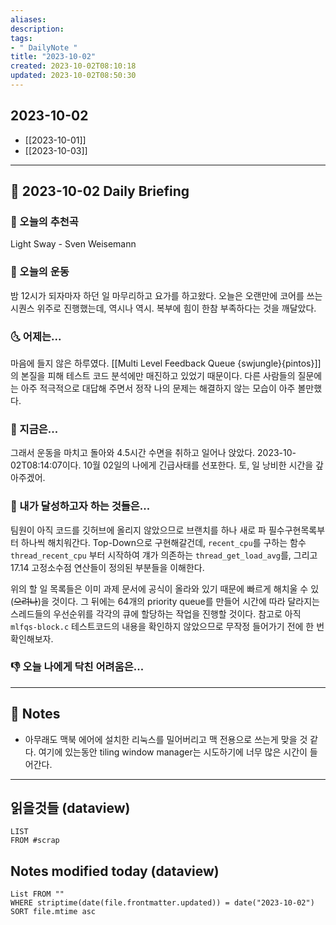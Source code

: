 ```yaml
---
aliases: 
description:
tags:
- " DailyNote "
title: "2023-10-02"
created: 2023-10-02T08:10:18
updated: 2023-10-02T08:50:30
---
```


## 2023-10-02

- [[2023-10-01]] 
- [[2023-10-03]]

---

## 📅 2023-10-02 Daily Briefing

### 🎵 오늘의 추천곡

Light Sway - Sven Weisemann

### 🏃 오늘의 운동

밤 12시가 되자마자 하던 일 마무리하고 요가를 하고왔다. 오늘은 오랜만에 코어를 쓰는 시퀀스 위주로 진행했는데, 역시나 역시. 복부에 힘이 한참 부족하다는 것을 깨달았다.

### 🌜 어제는...

마음에 들지 않은 하루였다. [[Multi Level Feedback Queue {swjungle}{pintos}]]의 본질을 피해 테스트 코드 분석에만 매진하고 있었기 때문이다. 다른 사람들의 질문에는 아주 적극적으로 대답해 주면서 정작 나의 문제는 해결하지 않는 모습이 아주 볼만했다.

### 🙌 지금은...

그래서 운동을 마치고 돌아와 4.5시간 수면을 취하고 일어나 앉았다. 2023-10-02T08:14:07이다. 10월 02일의 나에게 긴급사태를 선포한다. 토, 일 낭비한 시간을 갚아주겠어.

### 🚀 내가 달성하고자 하는 것들은...

팀원이 아직 코드를 깃허브에 올리지 않았으므로 브랜치를 하나 새로 파 필수구현목록부터 하나씩 해치워간다. Top-Down으로 구현해갈건데, `recent_cpu`를 구하는 함수 `thread_recent_cpu` 부터 시작하여 걔가 의존하는 `thread_get_load_avg`를, 그리고 17.14 고정소수점 연산들이 정의된 부분들을 이해한다.

위의 할 일 목록들은 이미 과제 문서에 공식이 올라와 있기 때문에 빠르게 해치울 수 있(~~으려나~~)을 것이다. 그 뒤에는 64개의 priority queue를 만들어 시간에 따라 달라지는 스레드들의 우선순위를 각각의 큐에 할당하는 작업을 진행할 것이다. 참고로 아직 `mlfqs-block.c` 테스트코드의 내용을 확인하지 않았으므로 무작정 들어가기 전에 한 번 확인해보자.

### 👎 오늘 나에게 닥친 어려움은...

---

## 📝 Notes

- 아무래도 맥북 에어에 설치한 리눅스를 밀어버리고 맥 전용으로 쓰는게 맞을 것 같다. 여기에 있는동안 tiling window manager는 시도하기에 너무 많은 시간이 들어간다.

---

## 읽을것들 (dataview)

```dataview
LIST
FROM #scrap
```

## Notes modified today (dataview)

```dataview
List FROM "" 
WHERE striptime(date(file.frontmatter.updated)) = date("2023-10-02") 
SORT file.mtime asc
```
